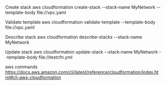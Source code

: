 Create stack
aws cloudformation create-stack --stack-name MyNetwork --template-body file://vpc.yaml

Validate template
aws cloudformation validate-template --template-body file://vpc.yaml

Describe stack
aws cloudformation describe-stacks --stack-name MyNetwork

Update stack
aws cloudformation update-stack --stack-name MyNetwork --template-body file://testcfn.yml

aws commands
https://docs.aws.amazon.com/cli/latest/reference/cloudformation/index.html#cli-aws-cloudformation

